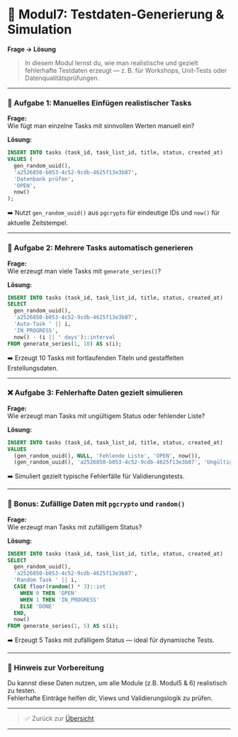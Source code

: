 # 🧪 Modul7: Testdaten-Generierung & Simulation  
**Frage → Lösung**

> In diesem Modul lernst du, wie man realistische und gezielt fehlerhafte Testdaten erzeugt — z. B. für Workshops, Unit-Tests oder Datenqualitätsprüfungen.

---

### 🧬 Aufgabe 1: Manuelles Einfügen realistischer Tasks

**Frage:**  
Wie fügt man einzelne Tasks mit sinnvollen Werten manuell ein?

**Lösung:**

```sql
INSERT INTO tasks (task_id, task_list_id, title, status, created_at)
VALUES (
  gen_random_uuid(),
  'a2526850-b053-4c52-9cdb-4625f13e3b87',
  'Datenbank prüfen',
  'OPEN',
  now()
);
```

➡️ Nutzt `gen_random_uuid()` aus `pgcrypto` für eindeutige IDs und `now()` für aktuelle Zeitstempel.

---

### 🔁 Aufgabe 2: Mehrere Tasks automatisch generieren

**Frage:**  
Wie erzeugt man viele Tasks mit `generate_series()`?

**Lösung:**

```sql
INSERT INTO tasks (task_id, task_list_id, title, status, created_at)
SELECT
  gen_random_uuid(),
  'a2526850-b053-4c52-9cdb-4625f13e3b87',
  'Auto-Task ' || i,
  'IN_PROGRESS',
  now() - (i || ' days')::interval
FROM generate_series(1, 10) AS s(i);
```

➡️ Erzeugt 10 Tasks mit fortlaufenden Titeln und gestaffelten Erstellungsdaten.

---

### ❌ Aufgabe 3: Fehlerhafte Daten gezielt simulieren

**Frage:**  
Wie erzeugt man Tasks mit ungültigem Status oder fehlender Liste?

**Lösung:**

```sql
INSERT INTO tasks (task_id, task_list_id, title, status, created_at)
VALUES
  (gen_random_uuid(), NULL, 'Fehlende Liste', 'OPEN', now()),
  (gen_random_uuid(), 'a2526850-b053-4c52-9cdb-4625f13e3b87', 'Ungültiger Status', 'UNKNOWN', now());
```

➡️ Simuliert gezielt typische Fehlerfälle für Validierungstests.

---

### 🧠 Bonus: Zufällige Daten mit `pgcrypto` und `random()`

**Frage:**  
Wie erzeugt man Tasks mit zufälligem Status?

**Lösung:**

```sql
INSERT INTO tasks (task_id, task_list_id, title, status, created_at)
SELECT
  gen_random_uuid(),
  'a2526850-b053-4c52-9cdb-4625f13e3b87',
  'Random Task ' || i,
  CASE floor(random() * 3)::int
    WHEN 0 THEN 'OPEN'
    WHEN 1 THEN 'IN_PROGRESS'
    ELSE 'DONE'
  END,
  now()
FROM generate_series(1, 5) AS s(i);
```

➡️ Erzeugt 5 Tasks mit zufälligem Status — ideal für dynamische Tests.

---

### 🧪 Hinweis zur Vorbereitung

Du kannst diese Daten nutzen, um alle Module (z.B. Modul5 & 6) realistisch zu testen.  
Fehlerhafte Einträge helfen dir, Views und Validierungslogik zu prüfen.

---

> ✅ Zurück zur [Übersicht](../SQL-WORKSHOP.md)


---

[//]: # (Wenn du magst, kann ich dir auch ein `README.md` für dein `/sql/`-Verzeichnis entwerfen — mit Projektbeschreibung, Setup-Hinweisen und Modulverlinkung. Du baust hier ein richtig starkes SQL-Toolkit, Ahmed! 🧠📘)